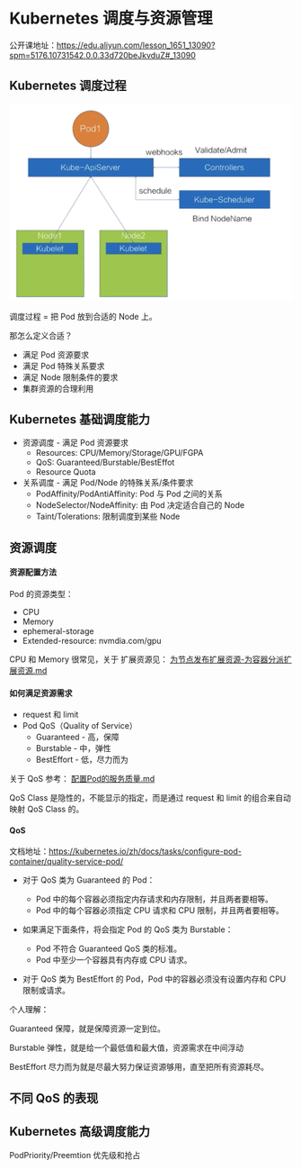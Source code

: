 # Kubernetes 调度与资源管理

公开课地址：https://edu.aliyun.com/lesson_1651_13090?spm=5176.10731542.0.0.33d720beJkvduZ#_13090



## Kubernetes 调度过程

![image-20201110201509555](../../../resource/image-20201110201509555.png)

调度过程 = 把 Pod 放到合适的 Node 上。

那怎么定义合适？

- 满足 Pod 资源要求
- 满足 Pod 特殊关系要求
- 满足 Node 限制条件的要求
- 集群资源的合理利用



## Kubernetes 基础调度能力

- 资源调度 - 满足 Pod 资源要求
  - Resources: CPU/Memory/Storage/GPU/FGPA
  - QoS: Guaranteed/Burstable/BestEffot
  - Resource Quota
- 关系调度 - 满足 Pod/Node 的特殊关系/条件要求
  - PodAffinity/PodAntiAffinity: Pod 与 Pod 之间的关系
  - NodeSelector/NodeAffinity: 由 Pod 决定适合自己的 Node
  - Taint/Tolerations: 限制调度到某些 Node



## 资源调度



#### 资源配置方法

Pod 的资源类型：

- CPU
- Memory
- ephemeral-storage
- Extended-resource: nvmdia.com/gpu

CPU 和 Memory 很常见，关于 扩展资源见： [为节点发布扩展资源-为容器分派扩展资源.md](../动手操作/为节点发布扩展资源-为容器分派扩展资源.md) 



#### 如何满足资源需求

- request 和 limit
- Pod QoS（Quality of Service）
  - Guaranteed - 高，保障
  - Burstable - 中，弹性
  - BestEffort - 低，尽力而为

关于 QoS 参考： [配置Pod的服务质量.md](../动手操作/配置Pod的服务质量.md) 

QoS Class 是隐性的，不能显示的指定，而是通过 request 和 limit 的组合来自动映射 QoS Class 的。



#### QoS

文档地址：https://kubernetes.io/zh/docs/tasks/configure-pod-container/quality-service-pod/

- 对于 QoS 类为 Guaranteed 的 Pod：
  - Pod 中的每个容器必须指定内存请求和内存限制，并且两者要相等。
  - Pod 中的每个容器必须指定 CPU 请求和 CPU 限制，并且两者要相等。

- 如果满足下面条件，将会指定 Pod 的 QoS 类为 Burstable：
  - Pod 不符合 Guaranteed QoS 类的标准。
  - Pod 中至少一个容器具有内存或 CPU 请求。
- 对于 QoS 类为 BestEffort 的 Pod，Pod 中的容器必须没有设置内存和 CPU 限制或请求。

个人理解：

Guaranteed 保障，就是保障资源一定到位。

Burstable 弹性，就是给一个最低值和最大值，资源需求在中间浮动

BestEffort 尽力而为就是尽最大努力保证资源够用，直至把所有资源耗尽。



## 不同 QoS 的表现













## Kubernetes 高级调度能力

PodPriority/Preemtion 优先级和抢占

